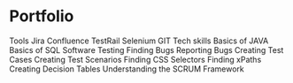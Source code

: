 # Portfolio


Tools
Jira
Confluence
TestRail
Selenium
GIT
Tech skills
Basics of JAVA
Basics of SQL
Software Testing
Finding Bugs
Reporting Bugs
Creating Test Cases
Creating Test Scenarios
Finding CSS Selectors
Finding xPaths
Creating Decision Tables
Understanding the SCRUM Framework

